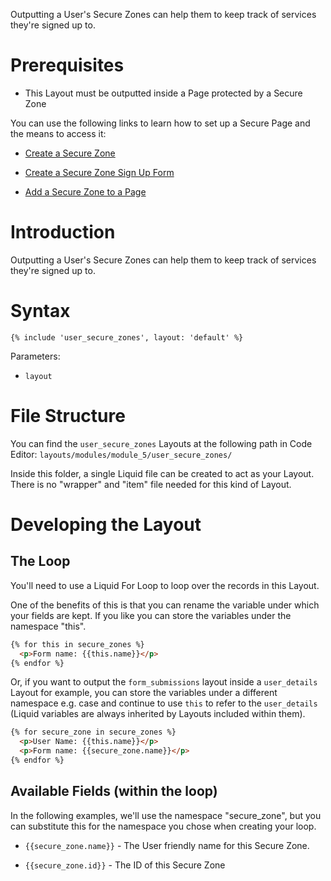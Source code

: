Outputting a User's Secure Zones can help them to keep track of services they're signed up to.

# Prerequisites

*   This Layout must be outputted inside a Page protected by a Secure Zone

You can use the following links to learn how to set up a Secure Page and the means to access it:

*   [Create a Secure Zone](https://help.siteglide.com/article/138-secure-zones-getting-started#2-creating-and-editing-a-secure-zone)

*   [Create a Secure Zone Sign Up Form](https://help.siteglide.com/article/138-secure-zones-getting-started#2-adding-a-sign-up-form)

*   [Add a Secure Zone to a Page](https://help.siteglide.com/article/138-secure-zones-getting-started#3-securing-pages)

# Introduction&#x20;

Outputting a User's Secure Zones can help them to keep track of services they're signed up to.

# Syntax

`{% include 'user_secure_zones', layout: 'default' %}`

Parameters:&#x20;

*   `layout`

# File Structure

You can find the `user_secure_zones` Layouts at the following path in Code Editor:
`layouts/modules/module_5/user_secure_zones/`

Inside this folder, a single Liquid file can be created to act as your Layout. There is no "wrapper" and "item" file needed for this kind of Layout.

# Developing the Layout

## The Loop

You'll need to use a Liquid For Loop to loop over the records in this Layout.

One of the benefits of this is that you can rename the variable under which your fields are kept. If you like you can store the variables under the namespace "this".

```html
{% for this in secure_zones %}
  <p>Form name: {{this.name}}</p>
{% endfor %}
```

Or, if you want to output the `form_submissions` layout inside a `user_details` Layout for example, you can store the variables under a different namespace e.g. case and continue to use `this` to refer to the `user_details` (Liquid variables are always inherited by Layouts included within them).

```html
{% for secure_zone in secure_zones %}
  <p>User Name: {{this.name}}</p>
  <p>Form name: {{secure_zone.name}}</p>
{% endfor %}
```

## Available Fields (within the loop)

In the following examples, we'll use the namespace "secure\_zone", but you can substitute this for the namespace you chose when creating your loop.

*   `{{secure_zone.name}}` - The User friendly name for this Secure Zone.

*   `{{secure_zone.id}}` - The ID of this Secure Zone

